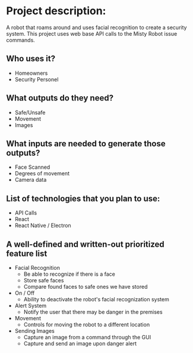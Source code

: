 # Project description:

A robot that roams around and uses facial recognition to create a security system. This project uses web base API calls to the Misty Robot issue commands.
## Who uses it?

- Homeowners
- Security Personel

## What outputs do they need?

- Safe/Unsafe
- Movement
- Images

## What inputs are needed to generate those outputs?

- Face Scanned
- Degrees of movement
- Camera data

## List of technologies that you plan to use:

- API Calls
- React
- React Native / Electron

## A well-defined and written-out prioritized feature list

- Facial Recognition
  - Be able to recognize if there is a face
  - Store safe faces
  - Compare found faces to safe ones we have stored
- On / Off
  - Ability to deactivate the robot's facial recognization system
- Alert System
  - Notify the user that there may be danger in the premises
- Movement
  - Controls for moving the robot to a different location
- Sending Images
  - Capture an image from a command through the GUI
  - Capture and send an image upon danger alert
